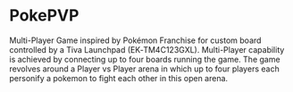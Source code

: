 # PokePVP
Multi-Player Game inspired by Pokémon Franchise for custom board controlled by a Tiva Launchpad (EK‑TM4C123GXL). Multi-Player capability is achieved by connecting up to four boards running the game. The game revolves around a Player vs Player arena in which up to four players each personify a pokemon to fight each other in this open arena.
